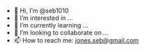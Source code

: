 - 👋 Hi, I’m @seb1010
- 👀 I’m interested in ...
- 🌱 I’m currently learning ...
- 💞️ I’m looking to collaborate on ...
- 📫 How to reach me: jones.seb@gmail.com

<!---
seb1010/seb1010 is a ✨ special ✨ repository because its `README.md` (this file) appears on your GitHub profile.
You can click the Preview link to take a look at your changes.
--->
